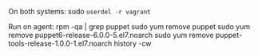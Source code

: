 On both systems:
sudo `userdel -r vagrant`

Run on agent:
rpm -qa | grep puppet
sudo yum remove puppet
sudo yum remove puppet6-release-6.0.0-5.el7.noarch
sudo yum remove puppet-tools-release-1.0.0-1.el7.noarch
history -cw
